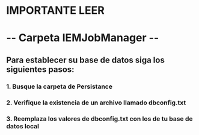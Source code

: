 
# IMPORTANTE LEER
# **-- Carpeta IEMJobManager --**
## Para establecer su base de datos siga los siguientes pasos:
###     1. Busque la carpeta de Persistance
###     2. Verifique la existencia de un archivo llamado dbconfig.txt
###     3. Reemplaza los valores de dbconfig.txt con los de tu base de datos local
